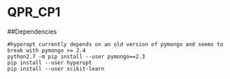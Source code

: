 # QPR_CP1

##Dependencies

    #hyperopt currently depends on an old version of pymongo and seems to break with pymongo >= 2.4 
    python2.7 -m pip install --user pymongo==2.3
    pip install --user hyperopt
    pip install --user scikit-learn
